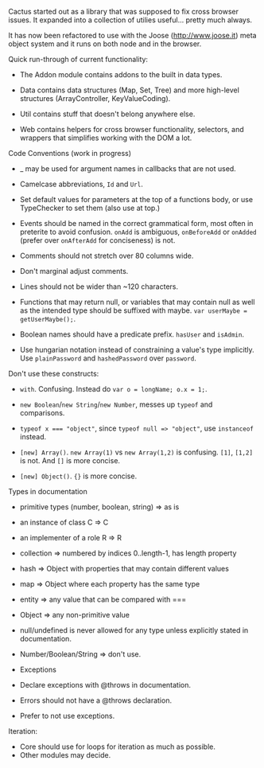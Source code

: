 Cactus started out as a library that was supposed to fix cross browser
issues. It expanded into a collection of utilies useful... pretty much
always.

It has now been refactored to use with the Joose (http://www.joose.it)
meta object system and it runs on both node and in the browser.

Quick run-through of current functionality:

 * The Addon module contains addons to the built in data types.

 * Data contains data structures (Map, Set, Tree) and more high-level
   structures (ArrayController, KeyValueCoding).

 * Util contains stuff that doesn't belong anywhere else.

 * Web contains helpers for cross browser functionality, selectors, and
   wrappers that simplifies working with the DOM a lot.


Code Conventions (work in progress)

 * _ may be used for argument names in callbacks that are not used.

 * Camelcase abbreviations, `Id` and `Url`.

 * Set default values for parameters at the top of a functions body,
   or use TypeChecker to set them (also use at top.)

 * Events should be named in the correct grammatical form, most often
   in preterite to avoid confusion. `onAdd` is ambiguous,
   `onBeforeAdd` or `onAdded` (prefer over `onAfterAdd` for
   conciseness) is not.

 * Comments should not stretch over 80 columns wide.

 * Don't marginal adjust comments.

 * Lines should not be wider than ~120 characters.

 * Functions that may return null, or variables that may contain null
   as well as the intended type should be suffixed with maybe.
   `var userMaybe = getUserMaybe();`.

 * Boolean names should have a predicate prefix. `hasUser` and
   `isAdmin`.

 * Use hungarian notation instead of constraining a value's type
   implicitly. Use `plainPassword` and `hashedPassword` over
   `password`.

Don't use these constructs:

 * `with`. Confusing. Instead do `var o = longName; o.x = 1;`.

 * `new Boolean`/`new String`/`new Number`, messes up `typeof` and comparisons.

 * `typeof x === "object"`, since `typeof null => "object"`, use `instanceof` instead.

 * `[new] Array()`. `new Array(1)` vs `new Array(1,2)` is
   confusing. `[1]`, `[1,2]` is not. And `[]` is more concise.

 * `[new] Object()`. `{}` is more concise.

Types in documentation

 * primitive types (number, boolean, string) => as is
 * an instance of class C => C
 * an implementer of a role R => R
 * collection => numbered by indices 0..length-1, has length property
 * hash => Object with properties that may contain different values
 * map => Object where each property has the same type
 * entity => any value that can be compared with ===
 * Object => any non-primitive value
 * null/undefined is never allowed for any type unless explicitly stated in documentation.
 * Number/Boolean/String => don't use.

* Exceptions
 * Declare exceptions with @throws in documentation.
 * Errors should not have a @throws declaration.
 * Prefer to not use exceptions.

Iteration:
 * Core should use for loops for iteration as much as possible.
 * Other modules may decide.
